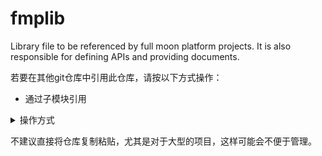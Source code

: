 # fmplib
Library file to be referenced by full moon platform projects. It is also responsible for defining APIs and providing documents.

若要在其他git仓库中引用此仓库，请按以下方式操作：
 - 通过子模块引用
<details>
  <summary>操作方式</summary>
  
1. 执行以下命令，将此仓库添加为子模块  
```shell
git submodule add https://github.com/231software/fmplib.git <放置此仓库的文件夹>
```
例如你要让一个满月平台项目引用该仓库：  
```shell
git submodule add https://github.com/231software/fmplib.git lib
```

2. 执行以下命令，初始化子模块  
```shell
git submodule init
```

3. 执行以下命令，更新子模块
```shell
git submodule update
```

4. 提交更改
</details>

不建议直接将仓库复制粘贴，尤其是对于大型的项目，这样可能会不便于管理。